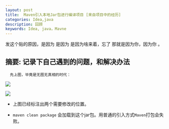 ```yaml
---
layout: post
title:  Maven引入本地Jar包进行编译项目 [来自项目中的经历]
categories: Idea,java
description: 回顾
keywords: Idea, java，Mavne
---
```



发这个贴的原因，是因为 是因为 是因为啥来着，忘了 那就是因为你，因为你 。


## 摘要: 记录下自己遇到的问题，和解决办法

```text
  先上图，毕竟是无图无真相的时代：
```
![](https://zmatsh.b0.upaiyun.com/blog/tmp/maven-import-jar.png)


![](https://zmatsh.b0.upaiyun.com/blog/tmp/maven-import-jar-2.png)

* 上图已经标注出两个需要修改的位置。

* `maven clean package` 会加载到这个jar包。用普通的引入方式`Maven`打包会失败。